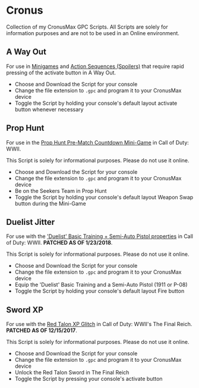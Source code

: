 # Cronus

Collection of my CronusMax GPC Scripts. All Scripts are solely for information purposes and are not to be used in an Online environment.

## A Way Out

For use in [Minigames](https://redd.it/86rocu) and [Action Sequences (Spoilers)](https://youtu.be/zEkzdZGmGSY?t=1767) that require rapid pressing of the activate button in A Way Out.

- Choose and Download the Script for your console
- Change the file extension to `.gpc` and program it to your CronusMax device
- Toggle the Script by holding your console's default layout activate button whenever necessary

## Prop Hunt

For use in the [Prop Hunt Pre-Match Countdown Mini-Game](https://youtu.be/u_Er3CmhY5k?t=177) in Call of Duty: WWII.

This Script is solely for informational purposes. Please do not use it online.

- Choose and Download the Script for your console
- Change the file extension to `.gpc` and program it to your CronusMax device
- Be on the Seekers Team in Prop Hunt
- Toggle the Script by holding your console's default layout Weapon Swap button during the Mini-Game

## Duelist Jitter

For use with the ['Duelist' Basic Training + Semi-Auto Pistol properties](https://youtu.be/KmwzUEwi9b8) in Call of Duty: WWII. **PATCHED AS OF 1/23/2018**.

This Script is solely for informational purposes. Please do not use it online.

- Choose and Download the Script for your console
- Change the file extension to `.gpc` and program it to your CronusMax device
- Equip the 'Duelist' Basic Training and a Semi-Auto Pistol (1911 or P-08)
- Toggle the Script by holding your console's default layout Fire button

## Sword XP

For use with the [Red Talon XP Glitch](https://www.se7ensins.com/forums/threads/zombie-xp-glitch-fast-leveling-not-solo.1693313) in Call of Duty: WWII's The Final Reich. **PATCHED AS OF 12/15/2017**.

This Script is solely for informational purposes. Please do not use it online.

- Choose and Download the Script for your console
- Change the file extension to `.gpc` and program it to your CronusMax device
- Unlock the Red Talon Sword in The Final Reich
- Toggle the Script by pressing your console's activate button
